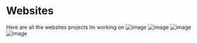 # Websites
Here are all the websites projects Im working on 
![image](https://user-images.githubusercontent.com/63823444/178256451-5cc9ea7a-26e3-4e9d-842e-f1babc77181f.png)
![image](https://user-images.githubusercontent.com/63823444/178256519-1c96f363-4357-418e-ac6e-fe30b49b081d.png)
![image](https://user-images.githubusercontent.com/63823444/178256568-d268e908-588b-4b9a-a29e-1c739e557c0f.png)
![image](https://user-images.githubusercontent.com/63823444/178256685-92e6e4eb-5488-4d42-8af0-6b38a77654c8.png)

